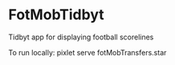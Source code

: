 # FotMobTidbyt
Tidbyt app for displaying football scorelines

To run locally: pixlet serve fotMobTransfers.star

